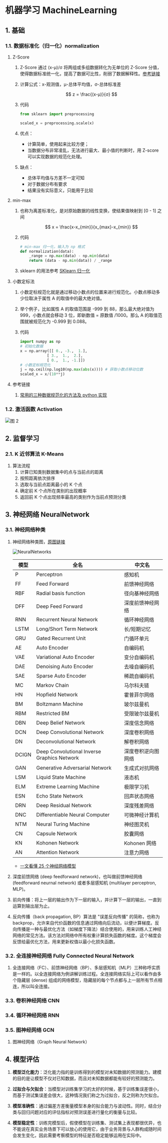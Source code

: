 # 机器学习 MachineLearning

## 1. 基础

### 1.1. 数据标准化（归一化）normalization

1. Z-Score
    1. Z-Score 通过 (x-μ)/σ 将两组或多组数据转化为无单位的 Z-Score 分值，使得数据标准统一化，提高了数据可比性，削弱了数据解释性。[参考链接](https://blog.csdn.net/Orange_Spotty_Cat/article/details/80312154)
    2. 计算公式：x-观测值，μ-总体平均值，σ-总体标准差

        $$ z = \frac{(x-μ)}{σ} $$

    3. 代码

        ```python
        from sklearn import preprocessing

        scaled_x = preprocessing.scale(x)
        ```

    4. 优点：
        - 计算简单，使用起来比较方便；
        - 当数据分布非常凌乱，无法进行最大、最小值的判断时，用 Z-score 可以实现数据的规范化处理。
    5. 缺点：
        - 总体平均值与方差不一定可知
        - 对于数据分布有要求
        - 结果没有实际意义，只能用于比较

2. min-max
    1. 也称为离差标准化，是对原始数据的线性变换，使结果值映射到 [0 - 1] 之间

        $$ x = \frac{x-x_{min}}{x_{max}-x_{min}} $$

    2. 代码

        ```python
        # min-max 归一化，输入为 np 格式
        def normalization(data):
            _range = np.max(data) - np.min(data)
            return (data - np.min(data)) / _range
        ```

    3. sklearn 的用法参考 [SKlearn 归一化](./Py-15-Sklearn.md###-2.1.-归一化)

3. 小数定标法
    1. 小数定标规范化就是通过移动小数点的位置来进行规范化。小数点移动多少位取决于属性 A 的取值中的最大绝对值。
    2. 举个例子，比如属性 A 的取值范围是 -999 到 88，那么最大绝对值为 999，小数点就会移动 3 位，即新数值 = 原数值 /1000。那么 A 的取值范围就被规范化为 -0.999 到 0.088。
    3. 代码

        ```python
        import numpy as np
        # 初始化数据
        x = np.array([[ 0., -3.,  1.],
                    [ 3.,  1.,  2.],
                    [ 0.,  1., -1.]])
        # 小数定标规范化
        j = np.ceil(np.log10(np.max(abs(x)))) # 获取小数点移动位数
        scaled_x = x/(10**j)
        ```

4. 参考链接
    1. [常用的三种数据规范化的方法及 python 实现](https://joshuaqyh.github.io/2019/02/24/常用的三种数据规范化的方法法/)

### 1.2. 激活函数 Activation

![图 2](../images/2022-11-23_12.png)  

## 2. 监督学习

### 2.1. K 近邻算法 K-Means

1. 算法流程
    1. 计算已知类别数据集中的点与当前点的距离
    2. 按照距离依次排序
    3. 选取与当前点距离最小的 K 个点
    4. 确定前 K 个点所在类别的出现概率
    5. 返回前 K 个点出现频率最高的类别作为当前点预测分类

## 3. 神经网络 NeuralNetwork

### 3.1. 神经网络种类

1. 神经网络种类图，[原图链接](https://www.asimovinstitute.org/neural-network-zoo/)

    ![NeuralNetworks](../images/NeuralNetworkZoo20042019.png)

    | 模型  | 全名                                        | 中文名             |
    | ----- | ------------------------------------------- | ------------------ |
    | P     | Perceptron                                  | 感知机             |
    | FF    | Feed Forward                                | 前馈神经网络       |
    | RBF   | Radial basis function                       | 径向基神经网络     |
    | DFF   | Deep Feed Forward                           | 深度前馈神经网络   |
    | RNN   | Recurrent Neural Network                    | 循环神经网络       |
    | LSTM  | Long/Short Term Network                     | 长/短期记忆        |
    | GRU   | Gated Recurrent Unit                        | 门循环单元         |
    | AE    | Auto Encoder                                | 自编码机           |
    | VAE   | Variational Auto Encoder                    | 变分自编码机       |
    | DAE   | Denoising Auto Encoder                      | 去噪自编码机       |
    | SAE   | Sparse Auto Encoder                         | 稀疏自编码机       |
    | MC    | Markov Chain                                | 马尔科夫链         |
    | HN    | Hopfield Network                            | 霍普菲尔网络       |
    | BM    | Boltzmann Machine                           | 玻尔兹曼机         |
    | RBM   | Restricted BM                               | 受限玻尔兹曼机     |
    | DBN   | Deep Belief Network                         | 深度信念网络       |
    | DCN   | Deep Convolutional Network                  | 深度卷积网络       |
    | DN    | Deconvolutional Network                     | 解卷积网络         |
    | DCIGN | Deep Convolutional Inverse Graphics Network | 深度卷积逆向图网络 |
    | GAN   | Generative Adversarial Network              | 生成式对抗网络     |
    | LSM   | Liquid State Machine                        | 液态机             |
    | ELM   | Extreme Learning Machine                    | 极限学习机         |
    | ESN   | Echo State Network                          | 回声状态网络       |
    | DRN   | Deep Residual Network                       | 深度残差网络       |
    | DNC   | Differentiable Neural Computer              | 可微神经计算机     |
    | NTM   | Neural Turing Machine                       | 神经图灵机         |
    | CN    | Capsule Network                             | 胶囊网络           |
    | KN    | Kohonen Network                             | Kohonen 网络       |
    | AN    | Attention Network                           | 注意力网络         |

    - [一文看懂 25 个神经网络模型](https://blog.csdn.net/qq_35082030/article/details/73368962)

2. 深度前馈网络 (deep feedforward network)，也叫做前馈神经网络 (feedforward neurnal network) 或者多层感知机 (multilayer perceptron, MLP)。
3. 前向传播：将上一层的输出作为下一层的输入，并计算下一层的输出，一直到运算到输出层为止。
4. 反向传播（back propagation, BP）算法是 "误差反向传播" 的简称，也称为 backprop，允许来自代价函数的信息通过网络向后流动，以便计算梯度。反向传播是一种与最优化方法（如梯度下降法）结合使用的，用来训练人工神经网络的常见方法。该方法对网络中所有权重计算损失函数的梯度。这个梯度会反馈给最优化方法，用来更新权值以最小化损失函数。

### 3.2. 全连接神经网络 Fully Connected Neural Network

1. 全连接网络（FC）、前馈神经网络（BP）、多层感知机（MLP）三种称呼实质是一样的。以全连接网络为例讲解训练过程。全连接网络实际上可以看作由多个隐藏层 (dense) 组成的网络模型，隐藏层的每个节点都与上一层所有节点相连，所以叫全连接。

### 3.3. 卷积神经网络 CNN

### 3.4. 循环神经网络 RNN

### 3.5. 图神经网络 GCN

1. 图神经网络（Graph Neural Network）

## 4. 模型评估

1. **模型泛化能力**：泛化能力指的是训练得到的模型对未知数据的预测能力。建模的目的是让模型不仅对已知数据，而且对未知数据都能有较好的预测能力。

2. **过拟合与欠拟合**：当模型对训练集学习的太好的时候，基于训练集误差很小，而基于测试集误差会很大，这种情况我们称之为过拟合，反之则称为欠拟合。

3. **模型准确性**：通过偏差方差衡量模型本身的拟合能力与波动性。同时，结合分类与回归问题对应的评估指标对预测误差进行量化的衡量与比较。

4. **模型稳定性**：训练完模型后，假使模型在训练集、测试集上表现都很优异，也不能说在真实业务场景下可以放心的使用它，由于业务背景与人群构成随时间会发生变化，因此需要考察模型的特征是否稳定能够运用在实际中。
